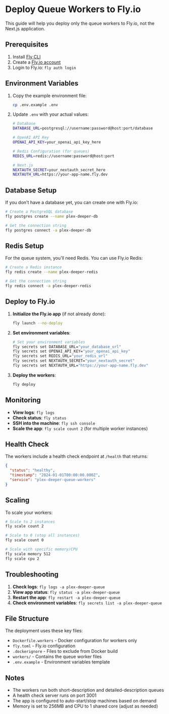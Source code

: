 # Deploy Queue Workers to Fly.io

This guide will help you deploy only the queue workers to Fly.io, not the Next.js application.

## Prerequisites

1. Install [Fly CLI](https://fly.io/docs/hands-on/install-flyctl/)
2. Create a [Fly.io account](https://fly.io/app/sign-up)
3. Login to Fly.io: `fly auth login`

## Environment Variables

1. Copy the example environment file:

   ```bash
   cp .env.example .env
   ```

2. Update `.env` with your actual values:

   ```bash
   # Database
   DATABASE_URL=postgresql://username:password@host:port/database

   # OpenAI API Key
   OPENAI_API_KEY=your_openai_api_key_here

   # Redis Configuration (for queues)
   REDIS_URL=redis://username:password@host:port

   # Next.js
   NEXTAUTH_SECRET=your_nextauth_secret_here
   NEXTAUTH_URL=https://your-app-name.fly.dev
   ```

## Database Setup

If you don't have a database yet, you can create one with Fly.io:

```bash
# Create a PostgreSQL database
fly postgres create --name plex-deeper-db

# Get the connection string
fly postgres connect -a plex-deeper-db
```

## Redis Setup

For the queue system, you'll need Redis. You can use Fly.io Redis:

```bash
# Create a Redis instance
fly redis create --name plex-deeper-redis

# Get the connection string
fly redis connect -a plex-deeper-redis
```

## Deploy to Fly.io

1. **Initialize the Fly.io app** (if not already done):

   ```bash
   fly launch --no-deploy
   ```

2. **Set environment variables**:

   ```bash
   # Set your environment variables
   fly secrets set DATABASE_URL="your_database_url"
   fly secrets set OPENAI_API_KEY="your_openai_api_key"
   fly secrets set REDIS_URL="your_redis_url"
   fly secrets set NEXTAUTH_SECRET="your_nextauth_secret"
   fly secrets set NEXTAUTH_URL="https://your-app-name.fly.dev"
   ```

3. **Deploy the workers**:
   ```bash
   fly deploy
   ```

## Monitoring

- **View logs**: `fly logs`
- **Check status**: `fly status`
- **SSH into the machine**: `fly ssh console`
- **Scale the app**: `fly scale count 2` (for multiple worker instances)

## Health Check

The workers include a health check endpoint at `/health` that returns:

```json
{
  "status": "healthy",
  "timestamp": "2024-01-01T00:00:00.000Z",
  "service": "plex-deeper-queue-workers"
}
```

## Scaling

To scale your workers:

```bash
# Scale to 2 instances
fly scale count 2

# Scale to 0 (stop all instances)
fly scale count 0

# Scale with specific memory/CPU
fly scale memory 512
fly scale cpu 2
```

## Troubleshooting

1. **Check logs**: `fly logs -a plex-deeper-queue`
2. **View app status**: `fly status -a plex-deeper-queue`
3. **Restart the app**: `fly restart -a plex-deeper-queue`
4. **Check environment variables**: `fly secrets list -a plex-deeper-queue`

## File Structure

The deployment uses these key files:

- `Dockerfile.workers` - Docker configuration for workers only
- `fly.toml` - Fly.io configuration
- `.dockerignore` - Files to exclude from Docker build
- `workers/` - Contains the queue worker files
- `.env.example` - Environment variables template

## Notes

- The workers run both short-description and detailed-description queues
- A health check server runs on port 3001
- The app is configured to auto-start/stop machines based on demand
- Memory is set to 256MB and CPU to 1 shared core (adjust as needed)

